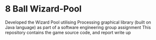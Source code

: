# 8 Ball Wizard-Pool

Developed the Wizard Pool utilising Processing graphical library (built on Java language) as part of a software engineering group assignment
This repository contains the game source code, and report write up
